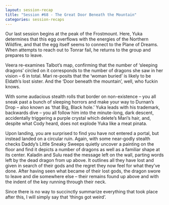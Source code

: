 ```yaml
---
layout: session-recap
title: "Session #68 - The Great Door Beneath the Mountain"
categories: session-recaps
---
```


Our last session begins at the peak of the Frostmount. Here, Yuka determines that this egg overflows with the energies of the Northern Wildfire, and that the egg itself seems to connect to the Plane of Dreams. When attempts to reach out to Tonrar fail, he returns to the group and prepares to leave.

Veera re-examines Talbot’s map, confirming that the number of ‘sleeping dragons’ circled on it corresponds to the number of dragons she saw in her vision – 6 in total. Mari re-posits that the ‘woman buried’ is likely to be Eldath’s lost sister. And the ‘Door beneath the mountain’, well, who fuckin knows.

With some audacious stealth rolls that border on non-existence – you all sneak past a bunch of sleeping horrors and make your way to Durnan’s Drop – also known as ‘that Big, Black hole.’ Yuka leads with his trademark, backwards dive – you all follow him into the minute-long, dark descent, accidentally triggering a purple crystal which delete’s Mari’s hair, and, despite what Cody heard, does not explode Yuka like a meat pinata.

Upon landing, you are surprised to find you have not entered a portal, but instead landed on a circular ruin. Again, with some near-godly stealth checks Daddy’s Little Sneaky Sweeps quietly uncover a painting on the floor and find it depicts a number of dragons as well as a familiar shape at its center. Kaladin and Sulu read the message left on the wall, parting words left by the dead dragon from up above. It outlines all they have lost and given in search of their gods and the regret they now feel for what they’ve done. After having seen what became of their lost gods, the dragon swore to leave and die somewhere else – their remains found up above and with the indent of the key running through their neck.

Since there is no way to succinctly summarize everything that took place after this, I will simply say that ‘things got weird’.
